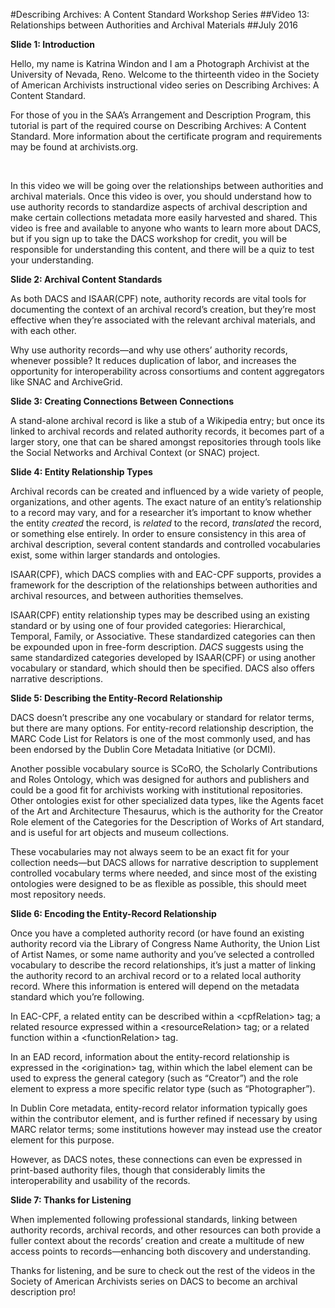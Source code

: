 ﻿#Describing Archives: A Content Standard Workshop Series
##Video 13: Relationships between Authorities and Archival Materials
##July 2016
<br/>


**Slide 1: Introduction**

Hello, my name is Katrina Windon and I am a Photograph Archivist at the University of Nevada, Reno. Welcome to the thirteenth video in the Society of American Archivists instructional video series on Describing Archives: A Content Standard.

For those of you in the SAA’s Arrangement and Description Program, this tutorial is part of the required course on Describing Archives: A Content Standard. More information about the certificate program and requirements may be found at archivists.org.

 

In this video we will be going over the relationships between authorities and archival materials. Once this video is over, you should understand how to use authority records to standardize aspects of archival description and make certain collections metadata more easily harvested and shared. This video is free and available to anyone who wants to learn more about DACS, but if you sign up to take the DACS workshop for credit, you will be responsible for understanding this content, and there will be a quiz to test your understanding.

**Slide 2: Archival Content Standards**

As both DACS and ISAAR(CPF) note, authority records are vital tools for documenting the context of an archival record’s creation, but they’re most effective when they’re associated with the relevant archival materials, and with each other.

Why use authority records—and why use others’ authority records, whenever possible? It reduces duplication of labor, and increases the opportunity for interoperability across consortiums and content aggregators like SNAC and ArchiveGrid.

**Slide 3: Creating Connections Between Connections**

A stand-alone archival record is like a stub of a Wikipedia entry; but once its linked to archival records and related authority records, it becomes part of a larger story, one that can be shared amongst repositories through tools like the Social Networks and Archival Context (or SNAC) project.

**Slide 4: Entity Relationship Types**

Archival records can be created and influenced by a wide variety of people, organizations, and other agents. The exact nature of an entity’s relationship to a record may vary, and for a researcher it’s important to know whether the entity *created* the record, is *related* to the record, *translated* the record, or something else entirely. In order to ensure consistency in this area of archival description, several content standards and controlled vocabularies exist, some within larger standards and ontologies.

ISAAR(CPF), which DACS complies with and EAC-CPF supports, provides a framework for the description of the relationships between authorities and archival resources, and between authorities themselves.

ISAAR(CPF) entity relationship types may be described using an existing standard or by using one of four provided categories: Hierarchical, Temporal, Family, or Associative. These standardized categories can then be expounded upon in free-form description. *DACS* suggests using the same standardized categories developed by ISAAR(CPF) or using another vocabulary or standard, which should then be specified. DACS also offers narrative descriptions.

**Slide 5: Describing the Entity-Record Relationship**

DACS doesn’t prescribe any one vocabulary or standard for relator terms, but there are many options. For entity-record relationship description, the MARC Code List for Relators is one of the most commonly used, and has been endorsed by the Dublin Core Metadata Initiative (or DCMI).

Another possible vocabulary source is SCoRO, the Scholarly Contributions and Roles Ontology, which was designed for authors and publishers and could be a good fit for archivists working with institutional repositories. Other ontologies exist for other specialized data types, like the Agents facet of the Art and Architecture Thesaurus, which is the authority for the Creator Role element of the Categories for the Description of Works of Art standard, and is useful for art objects and museum collections.

These vocabularies may not always seem to be an exact fit for your collection needs—but DACS allows for narrative description to supplement controlled vocabulary terms where needed, and since most of the existing ontologies were designed to be as flexible as possible, this should meet most repository needs.

**Slide 6: Encoding the Entity-Record Relationship**

Once you have a completed authority record (or have found an existing authority record via the Library of Congress Name Authority, the Union List of Artist Names, or some name authority and you’ve selected a controlled vocabulary to describe the record relationships, it’s just a matter of linking the authority record to an archival record or to a related local authority record. Where this information is entered will depend on the metadata standard which you’re following.

In EAC-CPF, a related entity can be described within a &lt;cpfRelation&gt; tag; a related resource expressed within a &lt;resourceRelation&gt; tag; or a related function within a &lt;functionRelation&gt; tag.

In an EAD record, information about the entity-record relationship is expressed in the &lt;origination&gt; tag, within which the label element can be used to express the general category (such as “Creator”) and the role element to express a more specific relator type (such as “Photographer”).

In Dublin Core metadata, entity-record relator information typically goes within the contributor element, and is further refined if necessary by using MARC relator terms; some institutions however may instead use the creator element for this purpose.

However, as DACS notes, these connections can even be expressed in print-based authority files, though that considerably limits the interoperability and usability of the records.

**Slide 7: Thanks for Listening**

When implemented following professional standards, linking between authority records, archival records, and other resources can both provide a fuller context about the records’ creation and create a multitude of new access points to records—enhancing both discovery and understanding.

Thanks for listening, and be sure to check out the rest of the videos in the Society of American Archivists series on DACS to become an archival description pro!
